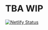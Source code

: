 # TBA WIP

[![Netlify Status](https://api.netlify.com/api/v1/badges/91134dac-be60-4c5a-97c1-b667d784b222/deploy-status)](https://app.netlify.com/sites/eob-academy/deploys)
